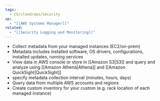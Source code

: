 ```yaml
---
tags:
  - CS/cloud/aws/security
up:
  - "[[AWS Systems Manager]]"
related:
  - "[[Security Logging and Monitoring]]"
---
```

- Collect metadata from your managed instances (EC2/on-prem)
- Metadata includes installed software, OS drivers, configurations, installed updates, running services
- View data in AWS console or store in [[Amazon S3|S3]] and query and analyze using [[Amazon Athena|Athena]] and [[Amazon QuickSight|QuickSight]]
- specify metadata collection interval (minutes, hours, days)
- Query data from multiple AWS accounts and regions
- Create custom inventory for your custom (e.g. rack location of each managed instance)